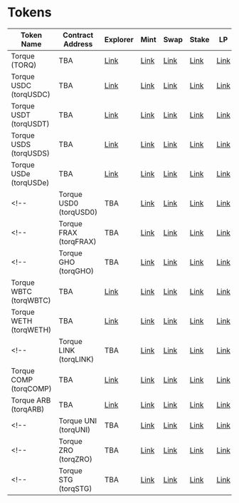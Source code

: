 # Tokens

| Token Name             | Contract Address | Explorer  | Mint     | Swap     | Stake    | LP       | Chart    |
|------------------------|------------------|-----------|----------|----------|----------|----------|----------|
| Torque (TORQ)          | TBA              | [Link](#) | [Link](#)| [Link](#)| [Link](#)| [Link](#)| [Link](#)|
| Torque USDC (torqUSDC) | TBA              | [Link](#) | [Link](#)| [Link](#)| [Link](#)| [Link](#)| [Link](#)|
| Torque USDT (torqUSDT) | TBA              | [Link](#) | [Link](#)| [Link](#)| [Link](#)| [Link](#)| [Link](#)|
| Torque USDS (torqUSDS) | TBA              | [Link](#) | [Link](#)| [Link](#)| [Link](#)| [Link](#)| [Link](#)|
| Torque USDe (torqUSDe) | TBA              | [Link](#) | [Link](#)| [Link](#)| [Link](#)| [Link](#)| [Link](#)|
<!-- | Torque USD0 (torqUSD0) | TBA              | [Link](#) | [Link](#)| [Link](#)| [Link](#)| [Link](#)| [Link](#)| -->
<!-- | Torque FRAX (torqFRAX) | TBA              | [Link](#) | [Link](#)| [Link](#)| [Link](#)| [Link](#)| [Link](#)| -->
<!-- | Torque GHO (torqGHO)   | TBA              | [Link](#) | [Link](#)| [Link](#)| [Link](#)| [Link](#)| [Link](#)| -->
| Torque WBTC (torqWBTC) | TBA              | [Link](#) | [Link](#)| [Link](#)| [Link](#)| [Link](#)| [Link](#)|
| Torque WETH (torqWETH) | TBA              | [Link](#) | [Link](#)| [Link](#)| [Link](#)| [Link](#)| [Link](#)|
<!-- | Torque LINK (torqLINK) | TBA              | [Link](#) | [Link](#)| [Link](#)| [Link](#)| [Link](#)| [Link](#)| -->
| Torque COMP (torqCOMP) | TBA              | [Link](#) | [Link](#)| [Link](#)| [Link](#)| [Link](#)| [Link](#)|
| Torque ARB (torqARB)   | TBA              | [Link](#) | [Link](#)| [Link](#)| [Link](#)| [Link](#)| [Link](#)|
<!-- | Torque UNI (torqUNI)   | TBA              | [Link](#) | [Link](#)| [Link](#)| [Link](#)| [Link](#)| [Link](#)| -->
<!-- | Torque ZRO (torqZRO)   | TBA              | [Link](#) | [Link](#)| [Link](#)| [Link](#)| [Link](#)| [Link](#)| -->
<!-- | Torque STG (torqSTG)   | TBA              | [Link](#) | [Link](#)| [Link](#)| [Link](#)| [Link](#)| [Link](#)| -->
